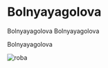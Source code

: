 # Bolnyayagolova

Bolnyayagolova
Bolnyayagolova

Bolnyayagolova

![roba](https://static01.nyt.com/images/2016/09/28/us/17xp-pepethefrog_web1/28xp-pepefrog-superJumbo.jpg)
